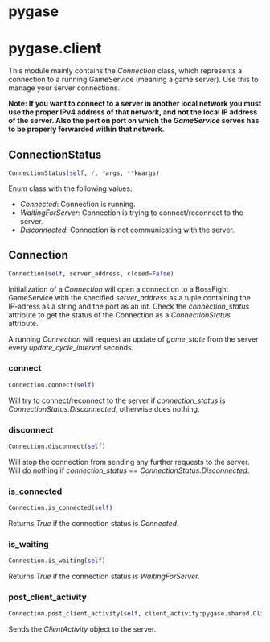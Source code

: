 <h1 id="pygase">pygase</h1>


<h1 id="pygase.client">pygase.client</h1>


This module mainly contains the *Connection* class, which represents a connection to a
running GameService (meaning a game server). Use this to manage your server connections.

**Note: If you want to connect to a server in another local network you must use the proper IPv4
address of that network, and not the local IP address of the server. Also the port on port on
which the *GameService* serves has to be properly forwarded within that network.**

<h2 id="pygase.client.ConnectionStatus">ConnectionStatus</h2>

```python
ConnectionStatus(self, /, *args, **kwargs)
```

Enum class with the following values:
- *Connected*: Connection is running.
- *WaitingForServer*: Connection is trying to connect/reconnect to the server.
- *Disconnected*: Connection is not communicating with the server.

<h2 id="pygase.client.Connection">Connection</h2>

```python
Connection(self, server_address, closed=False)
```

Initialization of a *Connection* will open a connection to a BossFight GameService
with the specified *server_address* as a tuple containing the IP-adress as a string and the
port as an int. Check the *connection_status* attribute to get the status of the Connection as
a *ConnectionStatus* attribute.

A running *Connection* will request an update of *game_state* from the server
every *update_cycle_interval* seconds.

<h3 id="pygase.client.Connection.connect">connect</h3>

```python
Connection.connect(self)
```

Will try to connect/reconnect to the server if *connection_status* is
*ConnectionStatus.Disconnected*, otherwise does nothing.

<h3 id="pygase.client.Connection.disconnect">disconnect</h3>

```python
Connection.disconnect(self)
```

Will stop the connection from sending any further requests to the server.
Will do nothing if *connection_status* == *ConnectionStatus.Disconnected*.

<h3 id="pygase.client.Connection.is_connected">is_connected</h3>

```python
Connection.is_connected(self)
```

Returns *True* if the connection status is *Connected*.

<h3 id="pygase.client.Connection.is_waiting">is_waiting</h3>

```python
Connection.is_waiting(self)
```

Returns *True* if the connection status is *WaitingForServer*.

<h3 id="pygase.client.Connection.post_client_activity">post_client_activity</h3>

```python
Connection.post_client_activity(self, client_activity:pygase.shared.ClientActivity)
```

Sends the *ClientActivity* object to the server.

